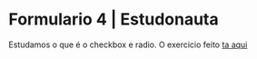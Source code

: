# Formulario 4 | Estudonauta

Estudamos o que é o checkbox e radio. O exercicio feito [ta aqui](https://formulario-5-estudonauta.netlify.app/)